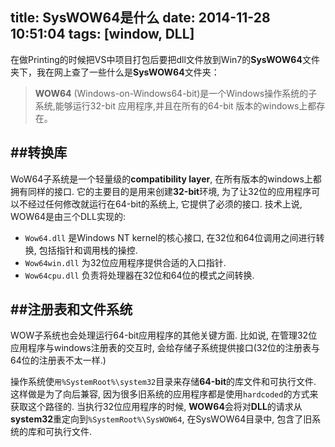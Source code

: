 title: SysWOW64是什么
date: 2014-11-28 10:51:04
tags: [window, DLL]
---
在做Printing的时候把VS中项目打包后要把dll文件放到Win7的**SysWOW64**文件夹下，我在网上查了一些什么是**SysWOW64**文件夹：
>**WOW64** (Windows-on-Windows64-bit)是一个Windows操作系统的子系统,能够运行32-bit 应用程序,并且在所有的64-bit 版本的windows上都存在。

##转换库
---
WoW64子系统是一个轻量级的**compatibility layer**, 在所有版本的windows上都拥有同样的接口. 它的主要目的是用来创建**32-bit**环境, 为了让32位的应用程序可以不经过任何修改就运行在64-bit的系统上, 它提供了必须的接口.
技术上说, WOW64是由三个DLL实现的:

 - `Wow64.dll` 是Windows NT kernel的核心接口, 在32位和64位调用之间进行转换, 包括指针和调用栈的操控.
 - `Wow64win.dll` 为32位应用程序提供合适的入口指针.
 - `Wow64cpu.dll` 负责将处理器在32位和64位的模式之间转换.


##注册表和文件系统
---
WOW子系统也会处理运行64-bit应用程序的其他关键方面. 比如说, 在管理32位应用程序与windows注册表的交互时,  会给存储子系统提供接口(32位的注册表与64位的注册表不太一样.)
 
操作系统使`用%SystemRoot%\system32`目录来存储**64-bit**的库文件和可执行文件. 这样做是为了向后兼容, 因为很多旧系统的应用程序都是使用`hardcoded`的方式来获取这个路径的. 当执行32位应用程序的时候, **WOW64**会将对**DLL**的请求从**system32**重定向到`%SystemRoot%\SysWOW64`, 在SysWOW64目录中, 包含了旧系统的库和可执行文件.

